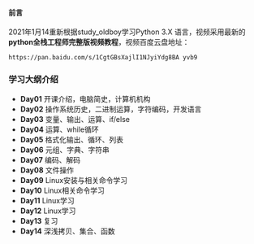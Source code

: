 #### 前言
2021年1月14重新根据study_oldboy学习Python 3.X 语言，视频采用最新的**python全栈工程师完整版视频教程**，视频百度云盘地址：

`https://pan.baidu.com/s/1CgtGBsXajlI1NJyiYdg8BA yvb9 `

### 学习大纲介绍
- **Day01** 开课介绍，电脑简史，计算机机构
- **Day02** 操作系统历史，二进制运算，字符编码，开发语言
- **Day03** 变量、输出、运算、if/else
- **Day04** 运算、while循环
- **Day05** 格式化输出、循环、列表
- **Day06** 元组、字典、字符串
- **Day07** 编码、解码
- **Day08** 文件操作
- **Day09** Linux安装与相关命令学习
- **Day10** Linux相关命令学习
- **Day11** Linux学习
- **Day12** Linux学习
- **Day13** 复习
- **Day14** 深浅拷贝、集合、函数
